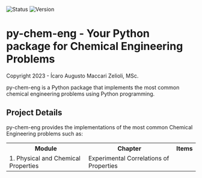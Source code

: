 ![Status](https://img.shields.io/badge/Status-Development-yellowgreen) ![Version](https://img.shields.io/badge/Version-0.0-blue)


# py-chem-eng - Your Python package for Chemical Engineering Problems

Copyright 2023 - Ícaro Augusto Maccari Zelioli, MSc.

py-chem-eng is a Python package that implements the most common chemical engineering problems using Python programming.

## Project Details

py-chem-eng provides the implementations of the most common Chemical Engineering problems such as:

<table>
    <tr>
        <th>Module</th>
        <th>Chapter</th>
        <th>Items</th>
    </tr>
    <tr>
        <td>1. Physical and Chemical Properties</td>
        <td>Experimental Correlations of Properties</td>
        <td>
        </td>
    </tr>
</table>